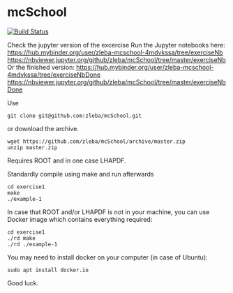 # mcSchool
[![Build Status](https://travis-ci.org/zleba/mcSchool.svg?branch=master)](https://travis-ci.org/zleba/mcSchool)

Check the jupyter version of the excercise
Run the Jupyter notebooks here:
https://hub.mybinder.org/user/zleba-mcschool-4mdvkssa/tree/exerciseNb
https://nbviewer.jupyter.org/github/zleba/mcSchool/tree/master/exerciseNb
Or the finished version:
https://hub.mybinder.org/user/zleba-mcschool-4mdvkssa/tree/exerciseNbDone
https://nbviewer.jupyter.org/github/zleba/mcSchool/tree/master/exerciseNbDone


Use
```
git clone git@github.com:zleba/mcSchool.git
```

or download the archive.
```
wget https://github.com/zleba/mcSchool/archive/master.zip
unzip master.zip
```
Requires ROOT and in one case LHAPDF.

Standardly compile using make and run afterwards
```
cd exercise1
make
./example-1
```

In case that ROOT and/or LHAPDF is not in your machine, you can use Docker image which contains everything required:
```
cd exercise1
./rd make
./rd ./example-1
```
You may need to install docker on your computer (in case of Ubuntu):

```
sudo apt install docker.io
```
Good luck.
